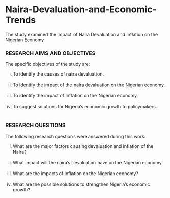 # Naira-Devaluation-and-Economic-Trends
The study examined the Impact of Naira Devaluation and Inflation on the Nigerian Economy

### RESEARCH AIMS AND OBJECTIVES
The specific objectives of the study are: <br>
<ol type="i">
    <li>To identify the causes of naira devaluation.</li> <br>
    <li>To identify the impact of the naira devaluation on the Nigerian economy.</li> <br>
    <li>To identify the impact of Inflation on the Nigerian economy.</li> <br>
    <li>To suggest solutions for Nigeria’s economic growth to policymakers.</li> <br>
</ol>

### RESEARCH QUESTIONS
The following research questions were answered during this work: 
<ol type="i">
    <li>What are the major factors causing devaluation and inflation of the Naira?</li> <br>
    <li>What impact will the naira’s devaluation have on the Nigerian economy</li> <br>
    <li>What are the impacts of Inflation on the Nigerian economy?</li> <br>
    <li>What are the possible solutions to strengthen Nigeria’s economic growth?</li> <br>
</ol>
